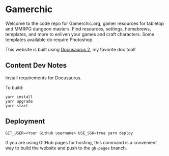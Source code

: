 # Gamerchic

Welcome to the code repo for Gamerchic.org, gamer resources for tabletop and MMRPG dungeon masters. Find resources, settings, homebrews, templates, and more to enliven your games and craft characters. Some templates available do require Photoshop.

This website is built using [Docusaurus 2](https://docusaurus.io/), my favorite doc tool!

## Content Dev Notes

Install requirements for Docusaurus. 

To build:

```console
yarn install
yarn upgrade
yarn start
```

## Deployment

```console
GIT_USER=<Your GitHub username> USE_SSH=true yarn deploy
```

If you are using GitHub pages for hosting, this command is a convenient way to build the website and push to the `gh-pages` branch.

